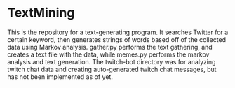 # TextMining
This is the repository for a text-generating program.  It searches Twitter for a certain keyword, then generates strings of words based off of the collected data using Markov analysis.
gather.py performs the text gathering, and creates a text file with the data, while memes.py performs the markov analysis and text generation.
The twitch-bot directory was for analyzing twitch chat data and creating auto-generated twitch chat messages, but has not been implemented as of yet.